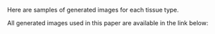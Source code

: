Here are samples of generated images for each tissue type. 

All generated images used in this paper are available in the link below:
